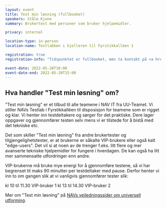 ```yaml
---
layout: event
title: Test min løsning (fullbooket)
speakers: Ståle Kjone
summary: Brukertest med personer som bruker hjelpemidler.

privacy: internal 

location-type: in-person
location-name: Testlabben i kjelleren til Fyrstikkalléen 1

registration: true
registration-info: "Tidspunktet er fullbooket, men ta kontakt på <a href='https://nav-it.slack.com/archives/C021CRRFN2H'>Slack-kanalen #testlab (NAV internal)</a> for å avtale en testtid i fremtiden."

event-date: 2022-05-20T10:00
event-date-end: 2022-05-20T15:00
---
```

## Hva handler "Test min løsning" om?
"Test min løsning" er et tilbud til alle teamene i NAV IT fra UU-Teamet. Vi stiller NAVs Testlab i Fyrstikkallèen til disposisjon for teamene som er rigget og klar. Vi henter inn testdeltakere og sørger for det praktiske. Dere lager oppgaver og gjennomfører testen selv mens vi er tilstede for å bistå med det tekniske etc.

Det som skiller "Test min løsning" fra andre brukertester og tilgjengelighetstester, er at brukerne er såkalte VIP-brukere eller også kalt "edge-users". Det vil si at noen av de trenger f.eks. litt flere og mer avanserte tekniske hjelpemidler for fungere i hverdagen. De kan også ha litt mer sammensatte utfordringer enn andre.

VIP-brukerne må bruke mye energi for å gjennomføre testene, så vi har begrenset til maks 90 minutter per testdeltaker med pause. Derfor henter vi inn to om gangen slik at vi vanligvis gjennomfører tester slik:

kl 10 til 11.30 VIP-bruker 1
kl 13 til 14.30 VIP-bruker 2

Mer om "Test min løsning" på [NAVs veiledningssider om universell utforming](https://navikt.github.io/uu/hvordan-faa-det-til/UU-testing/brukertesting/test-min-l%C3%B8sning/).
